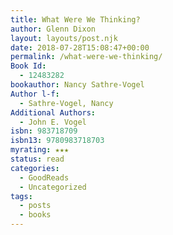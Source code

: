 ```yaml
---
title: What Were We Thinking?
author: Glenn Dixon
layout: layouts/post.njk
date: 2018-07-28T15:08:47+00:00
permalink: /what-were-we-thinking/
Book Id:
  - 12483282
bookauthor: Nancy Sathre-Vogel
Author l-f:
  - Sathre-Vogel, Nancy
Additional Authors:
  - John E. Vogel
isbn: 983718709
isbn13: 9780983718703
myrating: ★★★
status: read
categories:
  - GoodReads
  - Uncategorized
tags:
  - posts
  - books
---
```

